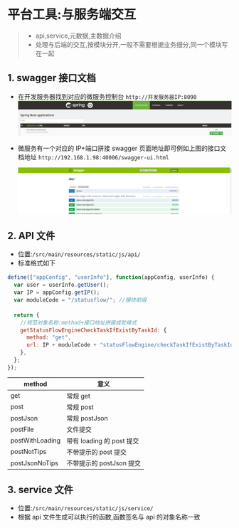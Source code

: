 # 平台工具:与服务端交互

> - api,service,元数据,主数据介绍
> - 处理与后端的交互,按模块分开,一般不需要根据业务细分,同一个模块写在一起

## 1. swagger 接口文档

- 在开发服务器找到对应的微服务控制台 `http://开发服务器IP:8090`
  ![1589170128853](./ajax-api-service/1589170128853.png)

- 微服务有一个对应的 IP+端口拼接 swagger 页面地址即可例如上图的接口文档地址
  `http://192.168.1.98:40006/swagger-ui.html`

  ![1589250461706](./ajax-api-service/1589250461706.png)

## 2. API 文件

- 位置:`/src/main/resources/static/js/api/`
- 标准格式如下

```javascript
define(["appConfig", "userInfo"], function(appConfig, userInfo) {
  var user = userInfo.getUser();
  var IP = appConfig.getIP();
  var moduleCode = "/statusflow/"; //模块前缀

  return {
    //规范对象名称:method+接口地址拼接成驼峰式
    getStatusFlowEngineCheckTaskIfExistByTaskId: {
      method: "get",
      url: IP + moduleCode + "statusFlowEngine/checkTaskIfExistByTaskId",
    },
  };
});
```

| method          | 意义                      |
| --------------- | ------------------------- |
| get             | 常规 get                  |
| post            | 常规 post                 |
| postJson        | 常规 postJson             |
| postFile        | 文件提交                  |
| postWithLoading | 带有 loading 的 post 提交 |
| postNotTips     | 不带提示的 post 提交      |
| postJsonNoTips  | 不带提示的 postJson 提交  |

## 3. service 文件

- 位置:`/src/main/resources/static/js/service/`
- 根据 api 文件生成可以执行的函数,函数签名与 api 的对象名称一致
